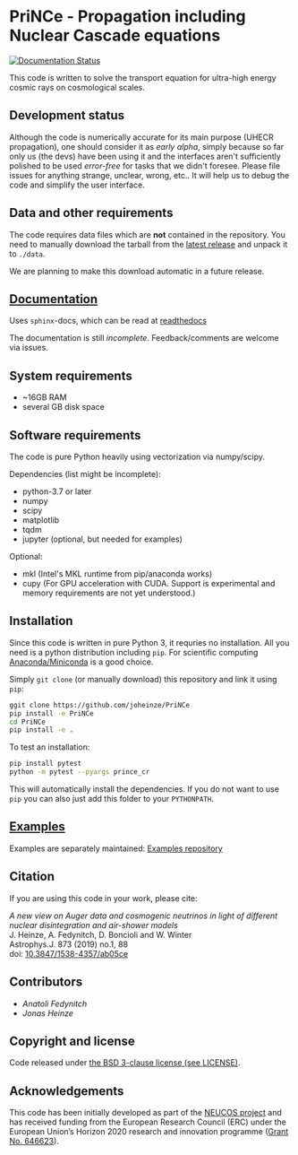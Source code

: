
# PriNCe - **Pr**opagation **i**ncluding **N**uclear **C**ascade **e**quations

[![Documentation Status](https://readthedocs.org/projects/prince/badge/?version=latest)](https://prince.readthedocs.io/en/latest/?badge=latest)

This code is written to solve the transport equation for ultra-high energy cosmic rays on cosmological scales.  

## Development status

Although the code is numerically accurate for its main purpose (UHECR propagation), one should consider it
as *early alpha*, simply because so far only us (the devs) have been using it and the interfaces aren't
sufficiently polished to be used *error-free* for tasks that we didn't foresee. Please file issues for
anything strange, unclear, wrong, etc.. It will help us to debug the code and simplify the user interface.

## Data and other requirements

The code requires data files which are **not** contained in the repository. You need to manually download the tarball from the [latest release](https://github.com/joheinze/PriNCe/releases) and unpack it to `./data`.

We are planning to make this download automatic in a future release.

## [Documentation](https://prince.readthedocs.io/en/latest/)

Uses `sphinx`-docs, which can be read at [readthedocs](https://prince.readthedocs.io/en/latest/)

The documentation is still *incomplete*. Feedback/comments are welcome via issues.

## System requirements

- ~16GB RAM
- several GB disk space

## Software requirements

The code is pure Python heavily using vectorization via numpy/scipy.

Dependencies (list might be incomplete):

- python-3.7 or later
- numpy
- scipy
- matplotlib
- tqdm
- jupyter (optional, but needed for examples)

Optional:
- mkl (Intel's MKL runtime from pip/anaconda works)
- cupy (For GPU acceleration with CUDA. Support is experimental and memory requirements are not yet understood.)

## Installation

Since this code is written in pure Python 3, it requries no installation. All you need is a python distribution including `pip`. For scientific computing [Anaconda/Miniconda](https://www.anaconda.com/products/individual/) is a good choice.

Simply `git clone` (or manually download) this repository and link it using `pip`:

```bash
ggit clone https://github.com/joheinze/PriNCe
pip install -e PriNCe
cd PriNCe
pip install -e .
```

To test an installation:
```bash
pip install pytest
python -m pytest --pyargs prince_cr
```
This will automatically install the dependencies. If you do not want to use `pip` you can also just add this folder to your `PYTHONPATH`.

## [Examples](https://github.com/joheinze/PriNCe-examples)

Examples are separately maintained: [Examples repository](https://github.com/joheinze/PriNCe-examples)

## Citation

If you are using this code in your work, please cite:

*A new view on Auger data and cosmogenic neutrinos in light of different nuclear disintegration and air-shower models*  
J. Heinze, A. Fedynitch, D. Boncioli and W. Winter  
Astrophys.J. 873 (2019) no.1, 88  
doi: [10.3847/1538-4357/ab05ce](https://doi.org/10.3847/1538-4357/ab05ce)

## Contributors

- *Anatoli Fedynitch*
- *Jonas Heinze*

## Copyright and license

Code released under [the BSD 3-clause license (see LICENSE)](LICENSE).

## Acknowledgements

This code has been initially developed as part of the [NEUCOS project](https://astro.desy.de/theory/neucos/index_eng.html) and has received funding from the European Research Council (ERC) under the European Union’s Horizon 2020 research and innovation programme ([Grant No. 646623](https://cordis.europa.eu/project/id/646623)).
